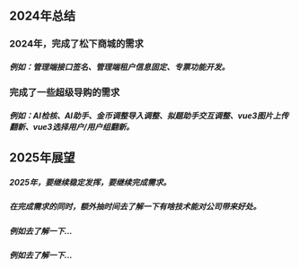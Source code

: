 ## 2024年总结
### 2024年，完成了松下商城的需求
##### 例如：管理端接口签名、管理端租户信息固定、专票功能开发。
### 完成了一些超级导购的需求
##### 例如：AI检核、AI助手、金币调整导入调整、拟题助手交互调整、vue3图片上传翻新、vue3选择用户/用户组翻新。

## 2025年展望
##### 2025年，要继续稳定发挥，要继续完成需求。
##### 在完成需求的同时，额外抽时间去了解一下有啥技术能对公司带来好处。
##### 例如去了解一下...
##### 例如去了解一下...
